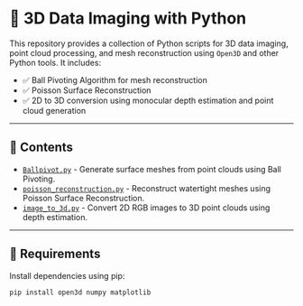 # 🧠 3D Data Imaging with Python

This repository provides a collection of Python scripts for 3D data imaging, point cloud processing, and mesh reconstruction using `Open3D` and other Python tools. It includes:

- ✅ Ball Pivoting Algorithm for mesh reconstruction  
- ✅ Poisson Surface Reconstruction  
- ✅ 2D to 3D conversion using monocular depth estimation and point cloud generation

---

## 📁 Contents

- [`Ballpivot.py`](./Ballpivot.py) - Generate surface meshes from point clouds using Ball Pivoting.
- [`poisson_reconstruction.py`](./poisson_reconstruction.py) - Reconstruct watertight meshes using Poisson Surface Reconstruction.
- [`image_to_3d.py`](./image_to_3d.py) - Convert 2D RGB images to 3D point clouds using depth estimation.

---

## 🔧 Requirements

Install dependencies using pip:

```bash
pip install open3d numpy matplotlib
